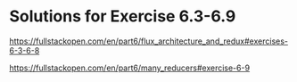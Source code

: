 # Solutions for Exercise 6.3-6.9
https://fullstackopen.com/en/part6/flux_architecture_and_redux#exercises-6-3-6-8

https://fullstackopen.com/en/part6/many_reducers#exercise-6-9
